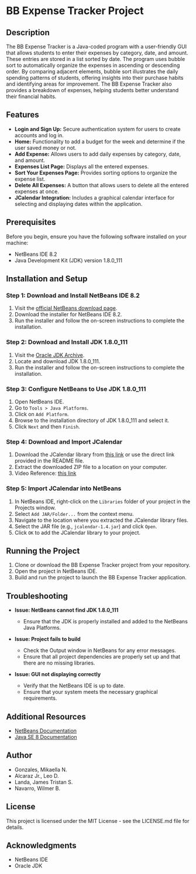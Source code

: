 # BB Expense Tracker Project

## Description

The BB Expense Tracker is a Java-coded program with a user-friendly GUI that allows students to enter their expenses by category, date, and amount. These entries are stored in a list sorted by date. The program uses bubble sort to automatically organize the expenses in ascending or descending order. By comparing adjacent elements, bubble sort illustrates the daily spending patterns of students, offering insights into their purchase habits and identifying areas for improvement. The BB Expense Tracker also provides a breakdown of expenses, helping students better understand their financial habits.

## Features

- **Login and Sign Up:** Secure authentication system for users to create accounts and log in.
- **Home:** Functionality to add a budget for the week and determine if the user saved money or not.
- **Add Expense:** Allows users to add daily expenses by category, date, and amount.
- **Expenses List Page:** Displays all the entered expenses.
- **Sort Your Expenses Page:** Provides sorting options to organize the expense list.
- **Delete All Expenses:** A button that allows users to delete all the entered expenses at once.
- **JCalendar Integration:** Includes a graphical calendar interface for selecting and displaying dates within the application.

## Prerequisites

Before you begin, ensure you have the following software installed on your machine:

- NetBeans IDE 8.2
- Java Development Kit (JDK) version 1.8.0_111

## Installation and Setup

### Step 1: Download and Install NetBeans IDE 8.2

1. Visit the [official NetBeans download page](https://netbeans.apache.org/download/index.html).
2. Download the installer for NetBeans IDE 8.2.
3. Run the installer and follow the on-screen instructions to complete the installation.

### Step 2: Download and Install JDK 1.8.0_111

1. Visit the [Oracle JDK Archive](https://www.oracle.com/java/technologies/javase/javase8-archive-downloads.html).
2. Locate and download JDK 1.8.0_111.
3. Run the installer and follow the on-screen instructions to complete the installation.

### Step 3: Configure NetBeans to Use JDK 1.8.0_111

1. Open NetBeans IDE.
2. Go to `Tools > Java Platforms`.
3. Click on `Add Platform`.
4. Browse to the installation directory of JDK 1.8.0_111 and select it.
5. Click `Next` and then `Finish`.

### Step 4: Download and Import JCalendar

1. Download the JCalendar library from [this link](https://toedter.com/jcalendar/) or use the direct link provided in the README file.
2. Extract the downloaded ZIP file to a location on your computer.
3. Video Reference: [this link](https://www.youtube.com/watch?v=robcQaF-jfM)

### Step 5: Import JCalendar into NetBeans

1. In NetBeans IDE, right-click on the `Libraries` folder of your project in the Projects window.
2. Select `Add JAR/Folder...` from the context menu.
3. Navigate to the location where you extracted the JCalendar library files.
4. Select the JAR file (e.g., `jcalendar-1.4.jar`) and click `Open`.
5. Click `OK` to add the JCalendar library to your project.

## Running the Project

1. Clone or download the BB Expense Tracker project from your repository.
2. Open the project in NetBeans IDE.
3. Build and run the project to launch the BB Expense Tracker application.

## Troubleshooting

- **Issue: NetBeans cannot find JDK 1.8.0_111**
  - Ensure that the JDK is properly installed and added to the NetBeans Java Platforms.

- **Issue: Project fails to build**
  - Check the Output window in NetBeans for any error messages.
  - Ensure that all project dependencies are properly set up and that there are no missing libraries.

- **Issue: GUI not displaying correctly**
  - Verify that the NetBeans IDE is up to date.
  - Ensure that your system meets the necessary graphical requirements.

## Additional Resources

- [NetBeans Documentation](https://netbeans.apache.org/kb/index.html)
- [Java SE 8 Documentation](https://docs.oracle.com/javase/8/docs/)

## Author

- Gonzales, Mikaella N.
- Alcaraz Jr., Leo D.
- Landa, James Tristan S.
- Navarro, Wilmer B.

## License

This project is licensed under the MIT License - see the LICENSE.md file for details.

## Acknowledgments

- NetBeans IDE
- Oracle JDK

